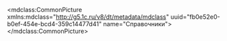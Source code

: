 <?xml version="1.0" encoding="UTF-8"?>
<mdclass:CommonPicture xmlns:mdclass="http://g5.1c.ru/v8/dt/metadata/mdclass" uuid="fb0e52e0-b0ef-454e-bcd4-359c14477d41" name="Справочники">
  <synonym key="ru" value="Справочники"/>
</mdclass:CommonPicture>
